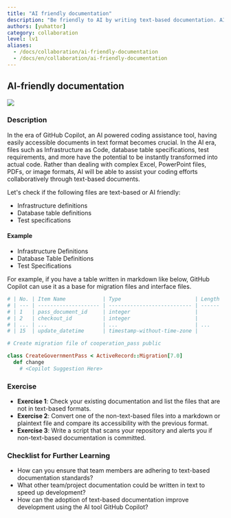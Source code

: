 ```yaml
---
title: "AI friendly documentation"
description: "Be friendly to AI by writing text-based documentation. AI can read text-based documentation, but cannot read image-based  or over-complex documentation such as complex excel and powerpoint files."
authors: [yuhattor] 
category: collaboration
level: lv1
aliases:
  - /docs/collaboration/ai-friendly-documentation
  - /docs/en/collaboration/ai-friendly-documentation
---
```


## AI-friendly documentation

[<img src="https://img.shields.io/badge/Lv1-Early_Stage_Pattern-blue">](https://github.com/orgs/AI-Native-Development/projects/1/)

### Description

In the era of GitHub Copilot, an AI powered coding assistance tool, having easily accessible documents in text format becomes crucial. In the AI era, files such as Infrastructure as Code, database table specifications, test requirements, and more have the potential to be instantly transformed into actual code. Rather than dealing with complex Excel, PowerPoint files, PDFs, or image formats, AI will be able to assist your coding efforts collaboratively through text-based documents.

Let's check if the following files are text-based or AI friendly:

- Infrastructure definitions
- Database table definitions
- Test specifications

#### Example

- Infrastructure Definitions
- Database Table Definitions
- Test Specifications

For example, if you have a table written in markdown like below, GitHub Copilot can use it as a base for migration files and interface files.

```rb
# | No. | Item Name            | Type                        | Length | Decimal | Required | Primary Key | Remarks                |
# | --- | -------------------- | --------------------------- | ------ | ------- | -------- | ----------- | ---------------------- |
# | 1   | pass_document_id     | integer                     |        |         | Y        | Y           | Document ID            |
# | 2   | checkout_id          | integer                     |        |         | Y        | Y           | Unique Serial Number   |
# | ... | ...                  | ...                         | ...    | ...     | ...      | ...         | ...                    |
# | 15  | update_datetime      | timestamp-without-time-zone |        |         |          |             | Update Timestamp       |

# Create migration file of cooperation_pass public

class CreateGovernmentPass < ActiveRecord::Migration[7.0]
  def change
    # <Copilot Suggestion Here>

```

### Exercise

- **Exercise 1**: Check your existing documentation and list the files that are not in text-based formats.
- **Exercise 2**: Convert one of the non-text-based files into a markdown or plaintext file and compare its accessibility with the previous format.
- **Exercise 3**: Write a script that scans your repository and alerts you if non-text-based documentation is committed.

### Checklist for Further Learning

- How can you ensure that team members are adhering to text-based documentation standards?
- What other team/project documentation could be written in text to speed up development?
- How can the adoption of text-based documentation improve development using the AI tool GitHub Copilot?
